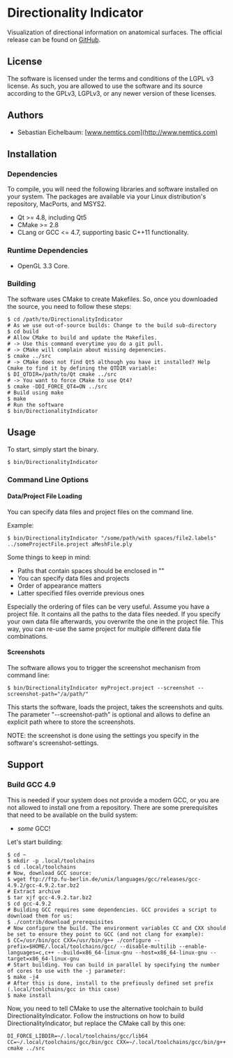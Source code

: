 # Directionality Indicator

Visualization of directional information on anatomical surfaces. The official release can be found on [GitHub](https://github.com/NeuroanatomyAndConnectivity/DirectionalityIndicator).

## License

The software is licensed under the terms and conditions of the LGPL v3 license.
As such, you are allowed to use the software and its source according to the GPLv3, LGPLv3, or any newer version of these licenses.

## Authors

* Sebastian Eichelbaum: [www.nemtics.com](http://www.nemtics.com)

## Installation

### Dependencies

To compile, you will need the following libraries and software installed on your system. The packages are available via your Linux distribution's
repository, MacPorts, and MSYS2.

* Qt >= 4.8, including Qt5
* CMake >= 2.8
* CLang or GCC <= 4.7, supporting basic C++11 functionality.

### Runtime Dependencies

* OpenGL 3.3 Core.

### Building

The software uses CMake to create Makefiles. So, once you downloaded the source, you need to follow these steps:

```shell
$ cd /path/to/DirectionalityIndicator
# As we use out-of-source builds: Change to the build sub-directory
$ cd build
# Allow CMake to build and update the Makefiles.
# -> Use this command everytime you do a git pull.
# -> CMake will complain about missing depenencies.
$ cmake ../src
# -> CMake does not find Qt5 although you have it installed? Help Cmake to find it by defining the QTDIR variable:
$ DI_QTDIR=/path/to/Qt cmake ../src
# -> You want to force CMake to use Qt4?
$ cmake -DDI_FORCE_QT4=ON ../src
# Build using make
$ make
# Run the software
$ bin/DirectionalityIndicator
```

## Usage

To start, simply start the binary.

```shell
$ bin/DirectionalityIndicator
```

### Command Line Options

#### Data/Project File Loading
You can specify data files and project files on the command line.

Example:
```shell
$ bin/DirectionalityIndicator "/some/path/with spaces/file2.labels" ../someProjectFile.project aMeshFile.ply
```

Some things to keep in mind:
* Paths that contain spaces should be enclosed in ""
* You can specify data files and projects
* Order of appearance matters
 * Latter specified files override previous ones

Especially the ordering of files can be very useful. Assume you have a project file. It contains all the paths to the data files needed. If you
specify your own data file afterwards, you overwrite the one in the project file. This way, you can re-use the same project for multiple different
data file combinations.

#### Screenshots
The software allows you to trigger the screenshot mechanism from command line:
```shell
$ bin/DirectionalityIndicator myProject.project --screenshot --screenshot-path="/a/path/"
```

This starts the software, loads the project, takes the screenshots and quits. The parameter "--screenshot-path" is optional and allows to define
an explicit path where to store the screenshots.

NOTE: the screenshot is done using the settings you specify in the software's screenshot-settings.

## Support

### Build GCC 4.9

This is needed if your system does not provide a modern GCC, or you are not allowed to install one from a repository. There are some prerequisites
that need to be available on the build system:

* _some_ GCC!

Let's start building:

```shell
$ cd ~
$ mkdir -p .local/toolchains
$ cd .local/toolchains
# Now, download GCC source:
$ wget ftp://ftp.fu-berlin.de/unix/languages/gcc/releases/gcc-4.9.2/gcc-4.9.2.tar.bz2
# Extract archive
$ tar xjf gcc-4.9.2.tar.bz2
$ cd gcc-4.9.2
# Building GCC requires some dependencies. GCC provides a script to download them for us:
$ ./contrib/download_prerequisites
# Now configure the build. The environment variables CC and CXX should be set to ensure they point to GCC (and not clang for example):
$ CC=/usr/bin/gcc CXX=/usr/bin/g++ ./configure --prefix=$HOME/.local/toolchains/gcc/ --disable-multilib --enable-languages=c,c++ --build=x86_64-linux-gnu --host=x86_64-linux-gnu --target=x86_64-linux-gnu
# Start building. You can build in parallel by specifying the number of cores to use with the -j parameter:
$ make -j4
# After this is done, install to the prefiously defined set prefix (.local/toolchains/gcc in this case)
$ make install
```

Now, you need to tell CMake to use the alternative toolchain to build DirectionalityIndicator. Follow the instructions on how to build
DirectionalityIndicator, but replace the CMake call by this one:

```shell
DI_FORCE_LIBDIR=~/.local/toolchains/gcc/lib64 CC=~/.local/toolchains/gcc/bin/gcc CXX=~/.local/toolchains/gcc/bin/g++ cmake ../src
```

